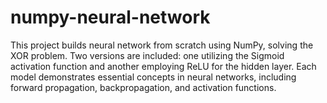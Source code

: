 # numpy-neural-network
This project builds neural network from scratch using NumPy, solving the XOR problem. Two versions are included: one utilizing the Sigmoid activation function and another employing ReLU for the hidden layer. Each model demonstrates essential concepts in neural networks, including forward propagation, backpropagation, and activation functions.
